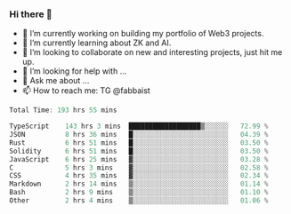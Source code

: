 ### Hi there 👋

- 🔭 I’m currently working on building my portfolio of Web3 projects. 
- 🌱 I’m currently learning about ZK and AI.
- 👯 I’m looking to collaborate on new and interesting projects, just hit me up. 
- 🤔 I’m looking for help with ... 
- 💬 Ask me about ...
- 📫 How to reach me: TG @fabbaist

<!--
**fabbaisteth/fabbaisteth** is a ✨ _special_ ✨ repository because its `README.md` (this file) appears on your GitHub profile.

Here are some ideas to get you started:

- 🔭 I’m currently working on ...
- 🌱 I’m currently learning ...
- 👯 I’m looking to collaborate on ...
- 🤔 I’m looking for help with ...
- 💬 Ask me about ...
- 📫 How to reach me: ...
- 😄 Pronouns: ...
- ⚡ Fun fact: ...
-->

<!--START_SECTION:waka-->

```rust
Total Time: 193 hrs 55 mins

TypeScript    143 hrs 3 mins  ██████████████████▒░░░░░░   72.99 %
JSON          8 hrs 36 mins   █░░░░░░░░░░░░░░░░░░░░░░░░   04.39 %
Rust          6 hrs 51 mins   █░░░░░░░░░░░░░░░░░░░░░░░░   03.50 %
Solidity      6 hrs 51 mins   █░░░░░░░░░░░░░░░░░░░░░░░░   03.50 %
JavaScript    6 hrs 25 mins   ▓░░░░░░░░░░░░░░░░░░░░░░░░   03.28 %
C             5 hrs 3 mins    ▓░░░░░░░░░░░░░░░░░░░░░░░░   02.58 %
CSS           4 hrs 35 mins   ▓░░░░░░░░░░░░░░░░░░░░░░░░   02.34 %
Markdown      2 hrs 14 mins   ▒░░░░░░░░░░░░░░░░░░░░░░░░   01.14 %
Bash          2 hrs 9 mins    ▒░░░░░░░░░░░░░░░░░░░░░░░░   01.10 %
Other         2 hrs 4 mins    ▒░░░░░░░░░░░░░░░░░░░░░░░░   01.06 %
```

<!--END_SECTION:waka-->
